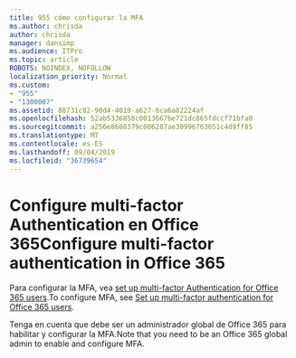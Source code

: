 ```yaml
---
title: 955 cómo configurar la MFA
ms.author: chrisda
author: chrisda
manager: dansimp
ms.audience: ITPro
ms.topic: article
ROBOTS: NOINDEX, NOFOLLOW
localization_priority: Normal
ms.custom:
- "955"
- "1300007"
ms.assetid: 88731c82-90d4-4019-a627-8ca6a82224af
ms.openlocfilehash: 52ab5336858c0013667be721dc865fdccf71bfa0
ms.sourcegitcommit: a256e8680379c006287ae30996763051c4d9ff85
ms.translationtype: MT
ms.contentlocale: es-ES
ms.lasthandoff: 09/04/2019
ms.locfileid: "36739654"
---
```

# <a name="configure-multi-factor-authentication-in-office-365"></a><span data-ttu-id="7739c-102">Configure multi-factor Authentication en Office 365</span><span class="sxs-lookup"><span data-stu-id="7739c-102">Configure multi-factor authentication in Office 365</span></span>

<span data-ttu-id="7739c-103">Para configurar la MFA, vea [set up multi-factor Authentication for Office 365 users](https://docs.microsoft.com/office365/admin/security-and-compliance/set-up-multi-factor-authentication).</span><span class="sxs-lookup"><span data-stu-id="7739c-103">To configure MFA, see [Set up multi-factor authentication for Office 365 users](https://docs.microsoft.com/office365/admin/security-and-compliance/set-up-multi-factor-authentication).</span></span>

<span data-ttu-id="7739c-104">Tenga en cuenta que debe ser un administrador global de Office 365 para habilitar y configurar la MFA.</span><span class="sxs-lookup"><span data-stu-id="7739c-104">Note that you need to be an Office 365 global admin to enable and configure MFA.</span></span>
